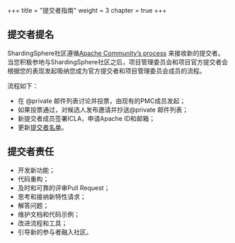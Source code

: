 +++
title = "提交者指南"
weight = 3
chapter = true
+++

## 提交者提名

ShardingSphere社区遵循[Apache Community’s process](http://community.apache.org/newcommitter.html) 来接收新的提交者。
当您积极参地与ShardingSphere社区之后，项目管理委员会和项目官方提交者会根据您的表现发起吸纳您成为官方提交者和项目管理委员会成员的流程。

流程如下：

 - 在 @private 邮件列表讨论并投票，由现有的PMC成员发起；
 - 如果投票通过，对候选人发布邀请并抄送@private 邮件列表；
 - 新提交者成员签署ICLA，申请Apache ID和邮箱；
 - 更新[提交者名单](/cn/team/)。

## 提交者责任

 - 开发新功能；
 - 代码重构；
 - 及时和可靠的评审Pull Request；
 - 思考和接纳新特性请求；
 - 解答问题；
 - 维护文档和代码示例；
 - 改进流程和工具；
 - 引导新的参与者融入社区。
